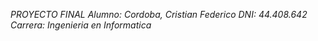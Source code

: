 *PROYECTO FINAL*
*Alumno: Cordoba, Cristian Federico*
*DNI: 44.408.642*
*Carrera: Ingenieria en Informatica*

